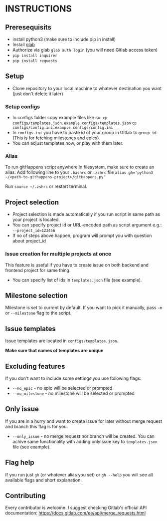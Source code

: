 # INSTRUCTIONS

## Preresequisits

- install python3 (make sure to include pip in install)
- Install [glab](https://gitlab.com/gitlab-org/cli)
- Authorize via glab `glab auth login` (you will need Gitlab access token)
- `pip install inquirer`
- `pip install requests`

## Setup

- Clone repository to your local machine to whatever destination you want (just don't delete it later)

### Setup configs
- In configs folder copy example files like so:
`cp configs/templates.json.example configs/templates.json`
`cp configs/config.ini.example configs/config.ini`
- In `configs.ini` you have to paste id of your group in Gitlab to `group_id` (This is for fetching milestones and epics)
- You can adjust templates now, or play with them later.
### Alias 

To run gitHappens script anywhere in filesystem, make sure to create an alias.
Add following line to your `.bashrc` or `.zshrc` file
```alias gh='python3 ~/<path-to-githappens-project>/gitHappens.py'```

Run `source ~/.zshrc` or restart terminal.


## Project selection

- Project selection is made automatically if you run script in same path as your project is located.
- You can specify project id or URL-encoded path as script argument e.g.: `--project_id=123456`
- If no of steps above happen, program will prompt you with question about project_id

### Issue creation for multiple projects at once
This feature is useful if you have to create issue on both backend and frontend project for same thing.
- You can specify list of ids in `templates.json` file (see example).

## Milestone selection

Milestone is set to current by default. If you want to pick it manually, pass `-m` or `--milestone` flag to the script.

## Issue templates
Issue templates are located in `configs/templates.json`.

**Make sure that names of templates are unique**


## Excluding features
If you don't want to include some settings you use following flags:
- `--no_epic` - no epic will be selected or prompted
- `--no_milestone` - no milestone will be selected or prompted


## Only issue
If you are in a hurry and want to create issue for later without merge request and branch this flag is for you.
- `--only_issue` - no merge request nor branch will be created.
You can achive same functionality with adding onlyIssue key to `templates.json` file (see example).

## Flag help
If you run just `gh` (or whatever alias you set) or `gh --help` you will see all available flags and short explanation.


## Contributing
Every contributor is welcome.
I suggest checking Gitlab's official API documentation: https://docs.gitlab.com/ee/api/merge_requests.html
